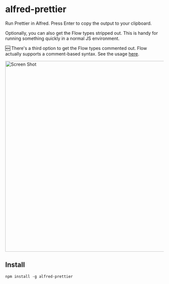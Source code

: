 # alfred-prettier

Run Prettier in Alfred. Press Enter to copy the output to your clipboard.

Optionally, you can also get the Flow types stripped out. This is handy for running something quickly in a normal JS environment.

🆕 There's a third option to get the Flow types commented out. Flow actually supports a comment-based syntax. See the usage [here](https://flow.org/en/docs/types/comments/).

<img width="605" alt="Screen Shot" src="https://user-images.githubusercontent.com/2268452/54311034-ff291380-4590-11e9-96d4-e4590f4c69b6.png">

## Install

```
npm install -g alfred-prettier
```
